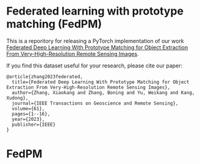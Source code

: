 # Federated learning with prototype matching (FedPM)

This is a reporitory for releasing a PyTorch implementation of our work [Federated Deep Learning With Prototype Matching for Object Extraction From Very-High-Resolution Remote Sensing Images](https://ieeexplore.ieee.org/abstract/document/10041939).


If you find this dataset useful for your research, please cite our paper:
```
@article{zhang2023federated,
  title={Federated Deep Learning With Prototype Matching for Object Extraction From Very-High-Resolution Remote Sensing Images},
  author={Zhang, Xiaokang and Zhang, Boning and Yu, Weikang and Kang, Xudong},
  journal={IEEE Transactions on Geoscience and Remote Sensing},
  volume={61},
  pages={1--16},
  year={2023},
  publisher={IEEE}
}
```
# FedPM
